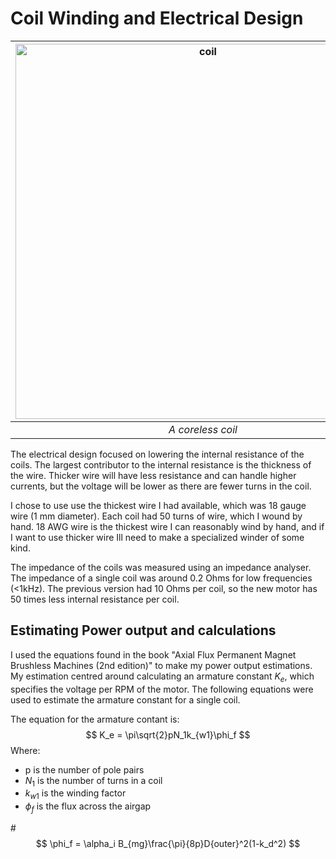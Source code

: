 # Coil Winding and Electrical Design

|<img width="600" height="600" alt="coil" src="https://github.com/user-attachments/assets/5f0fc5c2-65ef-4652-a312-34c36b6c230f" />|
|:--:| 
| *A coreless coil* |

The electrical design focused on lowering the internal resistance of the coils. The largest contributor to the internal resistance is the thickness of the wire. Thicker wire will have less resistance and can handle higher currents, but the voltage will be lower as there are fewer turns in the coil. 

I chose to use use the thickest wire I had available, which was 18 gauge wire (1 mm diameter). Each coil had 50 turns of wire, which I wound by hand. 18 AWG wire is the thickest wire I can reasonably wind by hand, and if I want to use thicker wire Ill need to make a specialized winder of some kind. 

The impedance of the coils was measured using an impedance analyser. The impedance of a single coil was around 0.2 Ohms for low frequencies (<1kHz). The previous version had 10 Ohms per coil, so the new motor has 50 times less internal resistance per coil.

## Estimating Power output and calculations

I used the equations found in the book "Axial Flux Permanent Magnet Brushless Machines (2nd edition)" to make my power output estimations. My estimation centred around calculating an armature constant $K_e$, which specifies the voltage per RPM of the motor. The following equations were used to estimate the armature constant for a single coil. 

The equation for the armature contant is: 
$$
K_e = \pi\sqrt{2}pN_1k_{w1}\phi_f
$$
Where: 
* p is the number of pole pairs
* $N_1$ is the number of turns in a coil
* $k_{w1}$ is the winding factor
* $\phi_f$ is the flux across the airgap

#$$
\phi_f = \alpha_i B_{mg}\frac{\pi}{8p}D{outer}^2(1-k_d^2)
$$
